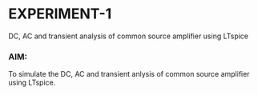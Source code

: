 # EXPERIMENT-1
DC, AC and transient analysis of common source amplifier using LTspice

### AIM: 

To simulate the DC, AC and transient anlysis of common source amplifier using LTspice.
